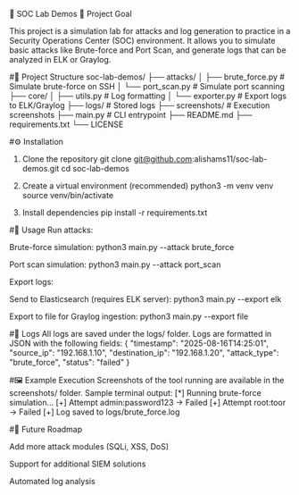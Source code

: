 📘 SOC Lab Demos
🎯 Project Goal

This project is a simulation lab for attacks and log generation to practice in a Security Operations Center (SOC) environment.
It allows you to simulate basic attacks like Brute-force and Port Scan, and generate logs that can be analyzed in ELK or Graylog.

#📂 Project Structure
soc-lab-demos/
├── attacks/
│   ├── brute_force.py       # Simulate brute-force on SSH
│   └── port_scan.py         # Simulate port scanning
├── core/
│   ├── utils.py             # Log formatting
│   └── exporter.py          # Export logs to ELK/Graylog
├── logs/                    # Stored logs
├── screenshots/             # Execution screenshots
├── main.py                  # CLI entrypoint
├── README.md
├── requirements.txt
└── LICENSE

#⚙️ Installation
1. Clone the repository
git clone git@github.com:alishams11/soc-lab-demos.git
cd soc-lab-demos

2. Create a virtual environment (recommended)
python3 -m venv venv
source venv/bin/activate

3. Install dependencies
pip install -r requirements.txt

#🚀 Usage
Run attacks:

Brute-force simulation:
python3 main.py --attack brute_force

Port scan simulation:
python3 main.py --attack port_scan

Export logs:

Send to Elasticsearch (requires ELK server):
python3 main.py --export elk

Export to file for Graylog ingestion:
python3 main.py --export file

#📄 Logs
All logs are saved under the logs/ folder.
Logs are formatted in JSON with the following fields:
{
  "timestamp": "2025-08-16T14:25:01",
  "source_ip": "192.168.1.10",
  "destination_ip": "192.168.1.20",
  "attack_type": "brute_force",
  "status": "failed"
}

#🖼️ Example Execution
Screenshots of the tool running are available in the screenshots/ folder.
Sample terminal output:
[*] Running brute-force simulation...
[+] Attempt admin:password123 -> Failed
[+] Attempt root:toor -> Failed
[+] Log saved to logs/brute_force.log

#📌 Future Roadmap

Add more attack modules (SQLi, XSS, DoS)

Support for additional SIEM solutions

Automated log analysis
